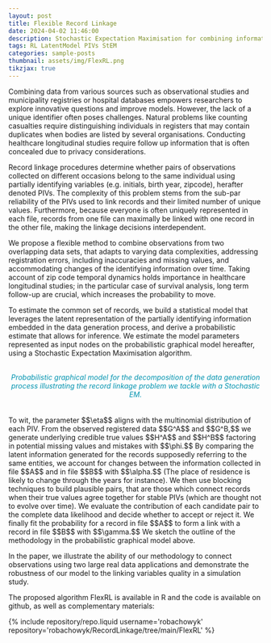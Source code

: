 ```yaml
---
layout: post
title: Flexible Record Linkage
date: 2024-04-02 11:46:00
description: Stochastic Expectation Maximisation for combining information spread over two files
tags: RL LatentModel PIVs StEM
categories: sample-posts
thumbnail: assets/img/FlexRL.png
tikzjax: true
---
```


Combining data from various sources such as observational studies and municipality registries or hospital databases empowers researchers to explore innovative questions and improve models. However, the lack of a unique identifier often poses challenges. Natural problems like counting casualties require distinguishing individuals in registers that may contain duplicates when bodies are listed by several organisations. Conducting healthcare longitudinal studies require follow up information that is often concealed due to privacy considerations.

Record linkage procedures determine whether pairs of observations collected on different occasions belong to the same individual using partially identifying variables (e.g. initials, birth year, zipcode), herafter denoted PIVs. The complexity of this problem stems from the sub-par reliability of the PIVs used to link records and their limited number of unique values. Furthermore, because everyone is often uniquely represented in each file, records from one file can maximally be linked with one record in the other file, making the linkage decisions interdependent.

We propose a flexible method to combine observations from two overlapping data sets, that adapts to varying data complexities, addressing registration errors, including inaccuracies and missing values, and accommodating changes of the identifying information over time. Taking account of zip code temporal dynamics holds importance in healthcare longitudinal studies; in the particular case of survival analysis, long term follow-up are crucial, which increases the probability to move.

To estimate the common set of records, we build a statistical model that leverages the latent representation of the partially identifying information embedded in the data generation process, and derive a probabilistic estimate that allows for inference. We estimate the model parameters represented as input nodes on the probabilistic graphical model hereafter, using a Stochastic Expectation Maximisation algorithm.
<br>

<div class="exampletest">
<div align=center>
<br>
<script type="text/tikz">
\begin{tikzpicture}
\node[draw={rgb:red,0;green,147;blue,175}, minimum size=1cm] (gamma) at (0,4) {$\gamma$};
\node[shape=circle, draw={rgb:red,0;green,147;blue,175}, dashed, minimum size=1cm] (delta) at (0,2) {$\Delta$};
\node[draw={rgb:red,0;green,147;blue,175}, minimum size=1cm] (eta) at (0,0) {$\eta$};
\node[draw={rgb:red,0;green,147;blue,175}, minimum size=1cm] (alpha) at (0,-2) {$\alpha$};
\node[shape=circle, dashed, draw={rgb:red,0;green,147;blue,175}, minimum size=1cm] (HA) at (-3,-2) {$H^A$};
\node[shape=circle, dashed, draw={rgb:red,0;green,147;blue,175}, minimum size=1cm] (HB) at (3,-2) {$H^B$};
\node[draw={rgb:red,0;green,147;blue,175}, minimum size=1cm] (phi) at (0,-4) {$\phi$};
\node[shape=circle, draw={rgb:red,0;green,147;blue,175}, minimum size=1cm] (GA) at (-4.5,-4) {$G^A$};
\node[shape=circle, draw={rgb:red,0;green,147;blue,175}, minimum size=1cm] (GB) at (4.5,-4) {$G^B$};
\path [-stealth] (gamma) edge (delta);
\path [-stealth] (delta) edge (HA);
\path [-stealth] (delta) edge (HB);
\path [-stealth] (eta) edge (HA);
\path [-stealth] (eta) edge (HB);
\path [-stealth] (alpha) edge (HA);
\path [-stealth] (alpha) edge (HB);
\path [-stealth] (HA) edge (GA);
\path [-stealth] (HB) edge (GB);
\path [-stealth] (phi) edge (GA);
\path [-stealth] (phi) edge (GB);
\end{tikzpicture}
</script>
<i><font color="#0093af">Probabilistic graphical model for the decomposition of the data generation process illustrating the record linkage problem we tackle with a Stochastic EM.</font></i>
<br>
<br>
</div>
</div>

<br>
To wit, the parameter $$\eta$$ aligns with the multinomial distribution of each PIV. From the observed registered data $$G^A$$ and $$G^B,$$ we generate underlying credible true values $$H^A$$ and $$H^B$$ factoring in potential missing values and mistakes with $$\phi.$$ By comparing the latent information generated for the records supposedly referring to the same entities, we account for changes between the information collected in file $$A$$ and in file $$B$$ with $$\alpha.$$ (The place of residence is likely to change through the years for instance). We then use blocking techniques to build plausible pairs, that are those which connect records when their true values agree together for stable PIVs (which are thought not to evolve over time). We evaluate the contribution of each candidate pair to the complete data likelihood and decide whether to accept or reject it. We finally fit the probability for a record in file $$A$$ to form a link with a record in file $$B$$ with $$\gamma.$$ We sketch the outline of the methodology in the probabilistic graphical model above.

In the paper, we illustrate the ability of our methodology to connect observations using two large real data applications and demonstrate the robustness of our model to the linking variables quality in a simulation study.

<div style="margin-left: 9px;">
  <a href="https://info.arxiv.org/help/submit_tex.html" target="_blank" rel="noopener noreferrer">
    <i class="fa-solid fa-file-pdf" style="font-size: 74px;"></i>
  </a>
</div>

The proposed algorithm FlexRL is available in R and the code is available on github, as well as complementary materials:

<div class="repositories d-flex flex-wrap flex-md-row flex-column justify-content-between align-items-center">
    {% include repository/repo.liquid username='robachowyk' repository='robachowyk/RecordLinkage/tree/main/FlexRL' %}
</div>
